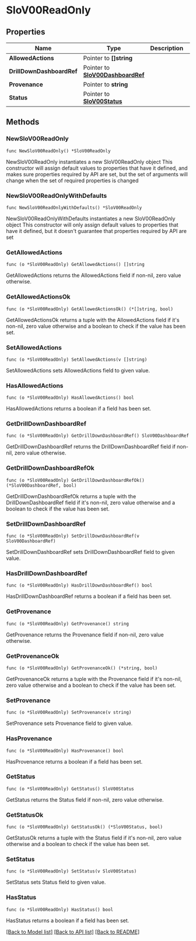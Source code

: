 # SloV00ReadOnly

## Properties

Name | Type | Description | Notes
------------ | ------------- | ------------- | -------------
**AllowedActions** | Pointer to **[]string** |  | [optional] 
**DrillDownDashboardRef** | Pointer to [**SloV00DashboardRef**](SloV00DashboardRef.md) |  | [optional] 
**Provenance** | Pointer to **string** |  | [optional] 
**Status** | Pointer to [**SloV00Status**](SloV00Status.md) |  | [optional] 

## Methods

### NewSloV00ReadOnly

`func NewSloV00ReadOnly() *SloV00ReadOnly`

NewSloV00ReadOnly instantiates a new SloV00ReadOnly object
This constructor will assign default values to properties that have it defined,
and makes sure properties required by API are set, but the set of arguments
will change when the set of required properties is changed

### NewSloV00ReadOnlyWithDefaults

`func NewSloV00ReadOnlyWithDefaults() *SloV00ReadOnly`

NewSloV00ReadOnlyWithDefaults instantiates a new SloV00ReadOnly object
This constructor will only assign default values to properties that have it defined,
but it doesn't guarantee that properties required by API are set

### GetAllowedActions

`func (o *SloV00ReadOnly) GetAllowedActions() []string`

GetAllowedActions returns the AllowedActions field if non-nil, zero value otherwise.

### GetAllowedActionsOk

`func (o *SloV00ReadOnly) GetAllowedActionsOk() (*[]string, bool)`

GetAllowedActionsOk returns a tuple with the AllowedActions field if it's non-nil, zero value otherwise
and a boolean to check if the value has been set.

### SetAllowedActions

`func (o *SloV00ReadOnly) SetAllowedActions(v []string)`

SetAllowedActions sets AllowedActions field to given value.

### HasAllowedActions

`func (o *SloV00ReadOnly) HasAllowedActions() bool`

HasAllowedActions returns a boolean if a field has been set.

### GetDrillDownDashboardRef

`func (o *SloV00ReadOnly) GetDrillDownDashboardRef() SloV00DashboardRef`

GetDrillDownDashboardRef returns the DrillDownDashboardRef field if non-nil, zero value otherwise.

### GetDrillDownDashboardRefOk

`func (o *SloV00ReadOnly) GetDrillDownDashboardRefOk() (*SloV00DashboardRef, bool)`

GetDrillDownDashboardRefOk returns a tuple with the DrillDownDashboardRef field if it's non-nil, zero value otherwise
and a boolean to check if the value has been set.

### SetDrillDownDashboardRef

`func (o *SloV00ReadOnly) SetDrillDownDashboardRef(v SloV00DashboardRef)`

SetDrillDownDashboardRef sets DrillDownDashboardRef field to given value.

### HasDrillDownDashboardRef

`func (o *SloV00ReadOnly) HasDrillDownDashboardRef() bool`

HasDrillDownDashboardRef returns a boolean if a field has been set.

### GetProvenance

`func (o *SloV00ReadOnly) GetProvenance() string`

GetProvenance returns the Provenance field if non-nil, zero value otherwise.

### GetProvenanceOk

`func (o *SloV00ReadOnly) GetProvenanceOk() (*string, bool)`

GetProvenanceOk returns a tuple with the Provenance field if it's non-nil, zero value otherwise
and a boolean to check if the value has been set.

### SetProvenance

`func (o *SloV00ReadOnly) SetProvenance(v string)`

SetProvenance sets Provenance field to given value.

### HasProvenance

`func (o *SloV00ReadOnly) HasProvenance() bool`

HasProvenance returns a boolean if a field has been set.

### GetStatus

`func (o *SloV00ReadOnly) GetStatus() SloV00Status`

GetStatus returns the Status field if non-nil, zero value otherwise.

### GetStatusOk

`func (o *SloV00ReadOnly) GetStatusOk() (*SloV00Status, bool)`

GetStatusOk returns a tuple with the Status field if it's non-nil, zero value otherwise
and a boolean to check if the value has been set.

### SetStatus

`func (o *SloV00ReadOnly) SetStatus(v SloV00Status)`

SetStatus sets Status field to given value.

### HasStatus

`func (o *SloV00ReadOnly) HasStatus() bool`

HasStatus returns a boolean if a field has been set.


[[Back to Model list]](../README.md#documentation-for-models) [[Back to API list]](../README.md#documentation-for-api-endpoints) [[Back to README]](../README.md)


